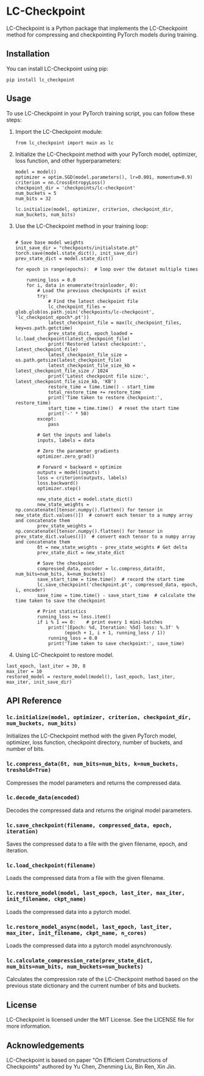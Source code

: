 # LC-Checkpoint

LC-Checkpoint is a Python package that implements the LC-Checkpoint method for compressing and checkpointing PyTorch models during training.

## Installation

You can install LC-Checkpoint using pip:

```
pip install lc_checkpoint
```

## Usage

To use LC-Checkpoint in your PyTorch training script, you can follow these steps:

1.  Import the LC-Checkpoint module:
    
    ```
    from lc_checkpoint import main as lc
    ```
    

    
2.  Initialize the LC-Checkpoint method with your PyTorch model, optimizer, loss function, and other hyperparameters:
    
    ```
    model = model()
    optimizer = optim.SGD(model.parameters(), lr=0.001, momentum=0.9)
    criterion = nn.CrossEntropyLoss()
    checkpoint_dir = 'checkpoints/lc-checkpoint'
    num_buckets = 5
    num_bits = 32

    lc.initialize(model, optimizer, criterion, checkpoint_dir, num_buckets, num_bits)
    ```
    
    
3.  Use the LC-Checkpoint method in your training loop:
    
    ```

    # Save base model weights
    init_save_dir = "checkpoints/initialstate.pt"
    torch.save(model.state_dict(), init_save_dir)
    prev_state_dict = model.state_dict()

    for epoch in range(epochs):  # loop over the dataset multiple times

        running_loss = 0.0
        for i, data in enumerate(trainloader, 0):
            # Load the previous checkpoints if exist
            try:
                # Find the latest checkpoint file
                lc_checkpoint_files = glob.glob(os.path.join('checkpoints/lc-checkpoint', 'lc_checkpoint_epoch*.pt'))
                latest_checkpoint_file = max(lc_checkpoint_files, key=os.path.getctime)
                prev_state_dict, epoch_loaded = lc.load_checkpoint(latest_checkpoint_file)
                print('Restored latest checkpoint:', latest_checkpoint_file)
                latest_checkpoint_file_size = os.path.getsize(latest_checkpoint_file)
                latest_checkpoint_file_size_kb = latest_checkpoint_file_size / 1024
                print('Latest checkpoint file size:', latest_checkpoint_file_size_kb, 'KB')
                restore_time = time.time() - start_time
                total_restore_time += restore_time
                print('Time taken to restore checkpoint:', restore_time)
                start_time = time.time()  # reset the start time
                print('-' * 50)
            except:
                pass

            # Get the inputs and labels
            inputs, labels = data

            # Zero the parameter gradients
            optimizer.zero_grad()

            # Forward + backward + optimize
            outputs = model(inputs)
            loss = criterion(outputs, labels)
            loss.backward()
            optimizer.step()

            new_state_dict = model.state_dict()
            new_state_weights = np.concatenate([tensor.numpy().flatten() for tensor in new_state_dict.values()])  # convert each tensor to a numpy array and concatenate them
            prev_state_weights = np.concatenate([tensor.numpy().flatten() for tensor in prev_state_dict.values()])  # convert each tensor to a numpy array and concatenate them
            δt = new_state_weights - prev_state_weights # Get delta
            prev_state_dict = new_state_dict

            # Save the checkpoint
            compressed_data, encoder = lc.compress_data(δt, num_bits=num_bits, k=num_buckets)
            save_start_time = time.time()  # record the start time
            lc.save_checkpoint('checkpoint.pt', compressed_data, epoch, i, encoder)
            save_time = time.time() - save_start_time  # calculate the time taken to save the checkpoint

            # Print statistics
            running_loss += loss.item()
            if i % 1 == 0:    # print every 1 mini-batches
                print('[Epoch: %d, Iteration: %5d] loss: %.3f' %
                      (epoch + 1, i + 1, running_loss / 1))
                running_loss = 0.0
                print('Time taken to save checkpoint:', save_time)
    ```
4. Using LC-Checkpoint to restore model.
```
last_epoch, last_iter = 30, 8
max_iter = 10
restored_model = restore_model(model(), last_epoch, last_iter, max_iter, init_save_dir)
```

## API Reference

### `lc.initialize(model, optimizer, criterion, checkpoint_dir, num_buckets, num_bits)`

Initializes the LC-Checkpoint method with the given PyTorch model, optimizer, loss function, checkpoint directory, number of buckets, and number of bits.

### `lc.compress_data(δt, num_bits=num_bits, k=num_buckets, treshold=True)`

Compresses the model parameters and returns the compressed data.

### `lc.decode_data(encoded)`

Decodes the compressed data and returns the original model parameters.

### `lc.save_checkpoint(filename, compressed_data, epoch, iteration)`

Saves the compressed data to a file with the given filename, epoch, and iteration.

### `lc.load_checkpoint(filename)`

Loads the compressed data from a file with the given filename.

### `lc.restore_model(model, last_epoch, last_iter, max_iter, init_filename, ckpt_name)`
Loads the compressed data into a pytorch model.

### `lc.restore_model_async(model, last_epoch, last_iter, max_iter, init_filename, ckpt_name, n_cores)`
Loads the compressed data into a pytorch model asynchronously.

### `lc.calculate_compression_rate(prev_state_dict, num_bits=num_bits, num_buckets=num_buckets)`

Calculates the compression rate of the LC-Checkpoint method based on the previous state dictionary and the current number of bits and buckets.

## License

LC-Checkpoint is licensed under the MIT License. See the LICENSE file for more information.

## Acknowledgements

LC-Checkpoint is based on paper "On Efficient Constructions of Checkpoints" authored by Yu Chen, Zhenming Liu, Bin Ren, Xin Jin.